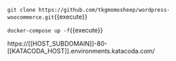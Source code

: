 `git clone https://github.com/tkgmomosheep/wordpress-woocommerce.git`{{execute}}


`docker-compose up -f`{{execute}}


https://[[HOST_SUBDOMAIN]]-80-[[KATACODA_HOST]].environments.katacoda.com/